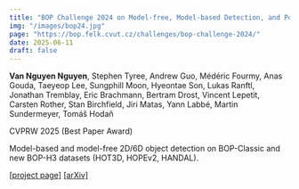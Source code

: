 ```yaml
---
title: "BOP Challenge 2024 on Model-free, Model-based Detection, and Pose Estimation of Unseen Rigid Objects"
img: "/images/bop24.jpg"
page: "https://bop.felk.cvut.cz/challenges/bop-challenge-2024/"
date: 2025-06-11
draft: false
---
```

**Van Nguyen Nguyen**, Stephen Tyree, Andrew Guo, Médéric Fourmy, Anas Gouda, Taeyeop Lee, Sungphill Moon, Hyeontae Son, Lukas Ranftl, Jonathan Tremblay, Eric Brachmann, Bertram Drost, Vincent Lepetit, Carsten Rother, Stan Birchfield, Jiri Matas, Yann Labbé, Martin Sundermeyer, Tomáš Hodaň

CVPRW 2025 <span class="red">(Best Paper Award)</span>

Model-based and model-free 2D/6D object detection on BOP-Classic and new BOP-H3 datasets (HOT3D, HOPEv2, HANDAL).

[[project page]](https://bop.felk.cvut.cz/challenges/bop-challenge-2024/)  [[arXiv]](https://arxiv.org/pdf/2504.02812)